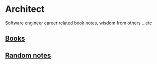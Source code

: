 # Architect

Software engineer career related book notes, wisdom from others ...etc

## [Books](books/README.md)

## [Random notes](random_notes/README.md)